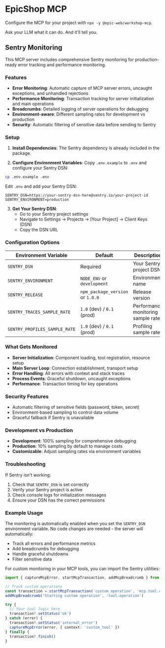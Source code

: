 # EpicShop MCP

Configure the MCP for your project with `npx -y @epic-web/workshop-mcp`.

Ask your LLM what it can do. And it'll tell you.

## Sentry Monitoring

This MCP server includes comprehensive Sentry monitoring for production-ready error tracking and performance monitoring.

### Features

- **Error Monitoring**: Automatic capture of MCP server errors, uncaught exceptions, and unhandled rejections
- **Performance Monitoring**: Transaction tracking for server initialization and main operations
- **Breadcrumbs**: Detailed logging of server operations for debugging
- **Environment-aware**: Different sampling rates for development vs production
- **Security**: Automatic filtering of sensitive data before sending to Sentry

### Setup

1. **Install Dependencies**: The Sentry dependency is already included in the package.

2. **Configure Environment Variables**: Copy `.env.example` to `.env` and configure your Sentry DSN:

```bash
cp .env.example .env
```

Edit `.env` and add your Sentry DSN:
```env
SENTRY_DSN=https://your-sentry-dsn-here@sentry.io/your-project-id
SENTRY_ENVIRONMENT=production
```

3. **Get Your Sentry DSN**:
   - Go to your Sentry project settings
   - Navigate to Settings → Projects → [Your Project] → Client Keys (DSN)
   - Copy the DSN URL

### Configuration Options

| Environment Variable | Default | Description |
|---------------------|---------|-------------|
| `SENTRY_DSN` | Required | Your Sentry project DSN |
| `SENTRY_ENVIRONMENT` | `NODE_ENV` or `development` | Environment name |
| `SENTRY_RELEASE` | `npm_package_version` or `1.0.0` | Release version |
| `SENTRY_TRACES_SAMPLE_RATE` | `1.0` (dev) / `0.1` (prod) | Performance monitoring sample rate |
| `SENTRY_PROFILES_SAMPLE_RATE` | `1.0` (dev) / `0.1` (prod) | Profiling sample rate |

### What Gets Monitored

- **Server Initialization**: Component loading, tool registration, resource setup
- **Main Server Loop**: Connection establishment, transport setup
- **Error Handling**: All errors with context and stack traces
- **Process Events**: Graceful shutdown, uncaught exceptions
- **Performance**: Transaction timing for key operations

### Security Features

- Automatic filtering of sensitive fields (password, token, secret)
- Environment-based sampling to control data volume
- Graceful fallback if Sentry is unavailable

### Development vs Production

- **Development**: 100% sampling for comprehensive debugging
- **Production**: 10% sampling by default to manage costs
- **Customizable**: Adjust sampling rates via environment variables

### Troubleshooting

If Sentry isn't working:

1. Check that `SENTRY_DSN` is set correctly
2. Verify your Sentry project is active
3. Check console logs for initialization messages
4. Ensure your DSN has the correct permissions

### Example Usage

The monitoring is automatically enabled when you set the `SENTRY_DSN` environment variable. No code changes are needed - the server will automatically:

- Track all errors and performance metrics
- Add breadcrumbs for debugging
- Handle graceful shutdowns
- Filter sensitive data

For custom monitoring in your MCP tools, you can import the Sentry utilities:

```typescript
import { captureMcpError, startMcpTransaction, addMcpBreadcrumb } from './sentry.js'

// Track custom operations
const transaction = startMcpTransaction('custom_operation', 'mcp.tool.custom')
addMcpBreadcrumb('Starting custom operation', 'tool.operation')

try {
  // Your tool logic here
  transaction?.setStatus('ok')
} catch (error) {
  transaction?.setStatus('internal_error')
  captureMcpError(error, { context: 'custom_tool' })
} finally {
  transaction?.finish()
}
```
